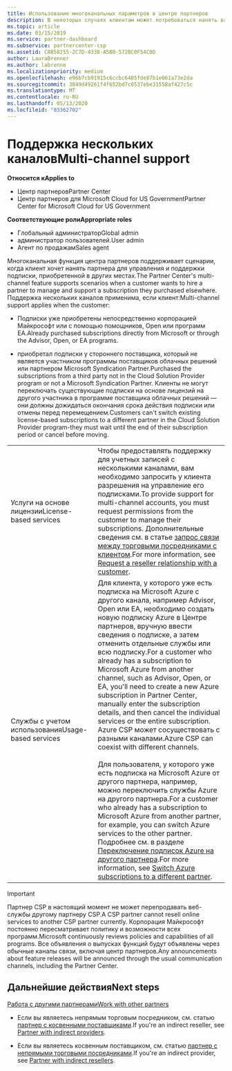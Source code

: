 ```yaml
---
title: Использование многоканальных параметров в центре партнеров
description: В некоторых случаях клиентам может потребоваться нанять вас за предоставление и поддержку подписки, приобретенной в других местах.
ms.topic: article
ms.date: 03/15/2019
ms.service: partner-dashboard
ms.subservice: partnercenter-csp
ms.assetid: C8B58255-2C7D-4338-A5B0-572BC0F54C0D
author: LauraBrenner
ms.author: labrenne
ms.localizationpriority: medium
ms.openlocfilehash: e96b7cb91915c6ccbc6485fde87b1e061a73e2da
ms.sourcegitcommit: 3849d49261f4f652bd7c0537ebe31558af427c5c
ms.translationtype: MT
ms.contentlocale: ru-RU
ms.lasthandoff: 05/13/2020
ms.locfileid: "83362702"
---
```

# <a name="multi-channel-support"></a><span data-ttu-id="7a16e-103">Поддержка нескольких каналов</span><span class="sxs-lookup"><span data-stu-id="7a16e-103">Multi-channel support</span></span>

<span data-ttu-id="7a16e-104">**Относится к**</span><span class="sxs-lookup"><span data-stu-id="7a16e-104">**Applies to**</span></span>

- <span data-ttu-id="7a16e-105">Центр партнеров</span><span class="sxs-lookup"><span data-stu-id="7a16e-105">Partner Center</span></span>
- <span data-ttu-id="7a16e-106">Центр партнеров для Microsoft Cloud for US Government</span><span class="sxs-lookup"><span data-stu-id="7a16e-106">Partner Center for Microsoft Cloud for US Government</span></span>

<span data-ttu-id="7a16e-107">**Соответствующие роли**</span><span class="sxs-lookup"><span data-stu-id="7a16e-107">**Appropriate roles**</span></span>

- <span data-ttu-id="7a16e-108">Глобальный администратор</span><span class="sxs-lookup"><span data-stu-id="7a16e-108">Global admin</span></span>
- <span data-ttu-id="7a16e-109">администратор пользователей.</span><span class="sxs-lookup"><span data-stu-id="7a16e-109">User admin</span></span>
- <span data-ttu-id="7a16e-110">Агент по продажам</span><span class="sxs-lookup"><span data-stu-id="7a16e-110">Sales agent</span></span>

<span data-ttu-id="7a16e-111">Многоканальная функция центра партнеров поддерживает сценарии, когда клиент хочет нанять партнера для управления и поддержки подписки, приобретенной в других местах.</span><span class="sxs-lookup"><span data-stu-id="7a16e-111">The Partner Center's multi-channel feature supports scenarios when a customer wants to hire a partner to manage and support a subscription they purchased elsewhere.</span></span> <span data-ttu-id="7a16e-112">Поддержка нескольких каналов применима, если клиент:</span><span class="sxs-lookup"><span data-stu-id="7a16e-112">Multi-channel support applies when the customer:</span></span>

- <span data-ttu-id="7a16e-113">Подписки уже приобретены непосредственно корпорацией Майкрософт или с помощью помощников, Open или программ EA.</span><span class="sxs-lookup"><span data-stu-id="7a16e-113">Already purchased subscriptions directly from Microsoft or through the Advisor, Open, or EA programs.</span></span>

- <span data-ttu-id="7a16e-114">приобретал подписки у стороннего поставщика, который не является участником программы поставщиков облачных решений или партнером Microsoft Syndication Partner.</span><span class="sxs-lookup"><span data-stu-id="7a16e-114">Purchased the subscriptions from a third party not in the Cloud Solution Provider program or not a Microsoft Syndication Partner.</span></span> <span data-ttu-id="7a16e-115">Клиенты не могут переключать существующие подписки на основе лицензий на другого участника в программе поставщика облачных решений — они должны дожидаться окончания срока действия подписки или отмены перед перемещением.</span><span class="sxs-lookup"><span data-stu-id="7a16e-115">Customers can't switch existing license-based subscriptions to a different partner in the Cloud Solution Provider program-they must wait until the end of their subscription period or cancel before moving.</span></span>

| | |
|---------|---------|
|<span data-ttu-id="7a16e-116">Услуги на основе лицензии</span><span class="sxs-lookup"><span data-stu-id="7a16e-116">License-based services</span></span>    | <span data-ttu-id="7a16e-117">Чтобы предоставлять поддержку для учетных записей с несколькими каналами, вам необходимо запросить у клиента разрешения на управление его подписками.</span><span class="sxs-lookup"><span data-stu-id="7a16e-117">To provide support for multi-channel accounts, you must request permissions from the customer to manage their subscriptions.</span></span> <span data-ttu-id="7a16e-118">Дополнительные сведения см. в статье [запрос связи между торговыми посредниками с клиентом](request-a-relationship-with-a-customer.md).</span><span class="sxs-lookup"><span data-stu-id="7a16e-118">For more information, see [Request a reseller relationship with a customer](request-a-relationship-with-a-customer.md).</span></span>   |
|<span data-ttu-id="7a16e-119">Службы с учетом использования</span><span class="sxs-lookup"><span data-stu-id="7a16e-119">Usage-based services</span></span>     |  <span data-ttu-id="7a16e-120">Для клиента, у которого уже есть подписка на Microsoft Azure с другого канала, например Advisor, Open или EA, необходимо создать новую подписку Azure в Центре партнеров, вручную ввести сведения о подписке, а затем отменить отдельные службы или всю подписку.</span><span class="sxs-lookup"><span data-stu-id="7a16e-120">For a customer who already has a subscription to Microsoft Azure from another channel, such as Advisor, Open, or EA, you'll need to create a new Azure subscription in Partner Center, manually enter the subscription details, and then cancel the individual services or the entire subscription.</span></span> <span data-ttu-id="7a16e-121">Azure CSP может сосуществовать с разными каналами.</span><span class="sxs-lookup"><span data-stu-id="7a16e-121">Azure CSP can coexist with different channels.</span></span><br/><br/> <span data-ttu-id="7a16e-122">Для пользователя, у которого уже есть подписка на Microsoft Azure от другого партнера, например, можно переключить службы Azure на другого партнера.</span><span class="sxs-lookup"><span data-stu-id="7a16e-122">For a customer who already has a subscription to Microsoft Azure from another partner, for example, you can switch Azure services to the other partner.</span></span>  <span data-ttu-id="7a16e-123">Подробнее см. в разделе [Переключение подписок Azure на другого партнера](switch-azure-subscriptions-to-a-different-partner.md).</span><span class="sxs-lookup"><span data-stu-id="7a16e-123">For more information, see [Switch Azure subscriptions to a different partner](switch-azure-subscriptions-to-a-different-partner.md).</span></span> |

> [!IMPORTANT]  
> <span data-ttu-id="7a16e-124">Партнер CSP в настоящий момент не может перепродавать веб-службы другому партнеру CSP.</span><span class="sxs-lookup"><span data-stu-id="7a16e-124">A CSP partner cannot resell online services to another CSP partner currently.</span></span> <span data-ttu-id="7a16e-125">Корпорация Майкрософт постоянно пересматривает политику и возможности всех программ.</span><span class="sxs-lookup"><span data-stu-id="7a16e-125">Microsoft continuously reviews policies and capabilities of all programs.</span></span> <span data-ttu-id="7a16e-126">Все объявления о выпусках функций будут объявлены через обычные каналы связи, включая центр партнеров.</span><span class="sxs-lookup"><span data-stu-id="7a16e-126">Any announcements about feature releases will be announced through the usual communication channels, including the Partner Center.</span></span>

## <a name="next-steps"></a><span data-ttu-id="7a16e-127">Дальнейшие действия</span><span class="sxs-lookup"><span data-stu-id="7a16e-127">Next steps</span></span>

[<span data-ttu-id="7a16e-128">Работа с другими партнерами</span><span class="sxs-lookup"><span data-stu-id="7a16e-128">Work with other partners</span></span>](work-with-other-partners.md)

- <span data-ttu-id="7a16e-129">Если вы являетесь непрямым торговым посредником, см. статью [партнер с косвенными поставщиками](indirect-reseller-tasks-in-partner-center.md).</span><span class="sxs-lookup"><span data-stu-id="7a16e-129">If you're an indirect reseller, see [Partner with indirect providers](indirect-reseller-tasks-in-partner-center.md).</span></span>

- <span data-ttu-id="7a16e-130">Если вы являетесь косвенным поставщиком, см. статью [партнер с непрямыми торговыми посредниками](indirect-provider-tasks-in-partner-center.md).</span><span class="sxs-lookup"><span data-stu-id="7a16e-130">If you're an indirect provider, see [Partner with indirect resellers](indirect-provider-tasks-in-partner-center.md).</span></span>
